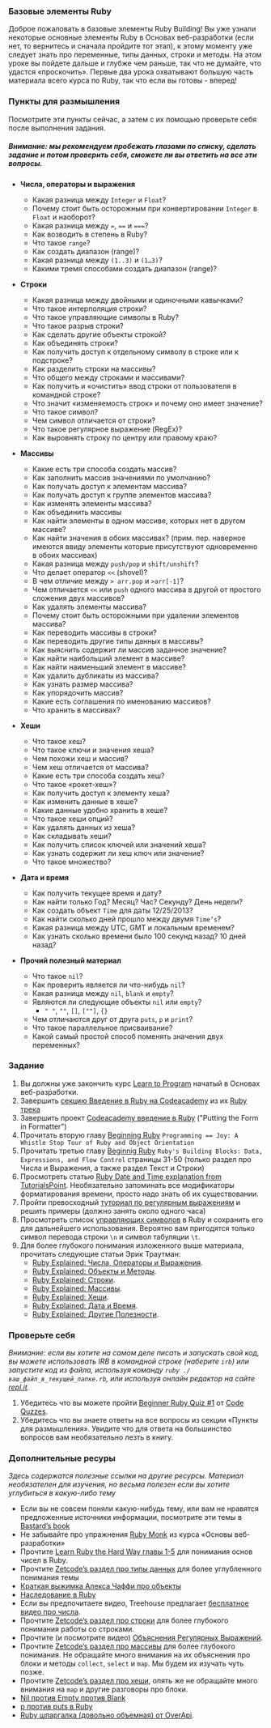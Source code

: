 ### Базовые элементы Ruby
Доброе пожаловать в базовые элементы Ruby Building! Вы уже узнали некоторые основные элементы Ruby в Основах веб-разработки (если нет, то вернитесь и сначала пройдите тот этап), к этому моменту уже следует знать про переменные, типы данных, строки и методы.
На этом уроке вы пойдете дальше и глубже чем раньше, так что не думайте, что удастся «проскочить». Первые два урока охватывают большую часть материала всего курса по Ruby, так что если вы готовы - вперед! 

### Пункты для размышления
Посмотрите эти пункты сейчас, а затем с их помощью проверьте себя после выполнения задания.

##### Внимание: мы рекомендуем пробежать глазами по списку, сделать задание и потом проверить себя, сможете ли вы ответить на все эти вопросы.

* **Числа, операторы и выражения**
	- Какая разница между `Integer` и `Float`?
	- Почему стоит быть осторожным при конвертировании `Integer` в `Float` и наоборот?
	- Какая разница между `=`, `==` и `===`?
	- Как возводить в степень в Ruby?
	- Что такое `range`?
	- Как создать диапазон (range)?
	- Какая разница между `(1..3)` и `(1…3)`?
	- Какими тремя способами создать диапазон (range)?

* **Строки**
	- Какая разница между двойными и одиночными кавычками?
	- Что такое интерполяция строки?
	- Что такое управляющие символы в Ruby?
	- Что такое разрыв строки?
	- Как сделать другие объекты строкой?
	- Как объединять строки?
	- Как получить доступ к отдельному символу в строке или к подстроке?
	- Как разделить строки на массивы?
	- Что общего между строками и массивами?
	- Как получить и «очистить» ввод строки от пользователя в командной строке?
	- Что значит «изменяемость строк» и почему оно имеет значение?
	- Что такое символ?
	- Чем символ отличается от строки?
	- Что такое регулярное выражение (RegEx)?
	- Как выровнять строку по центру или правому краю?

* **Массивы**
	- Какие есть три способа создать массив?
	- Как заполнить массив значениями по умолчанию?
	- Как получать доступ к элементам массива?
	- Как получать доступ к группе элементов массива?
	- Как изменять элементы массива?
	- Как объединить массивы
	- Как найти элементы в одном массиве, которых нет в другом массиве?
	- Как найти значения в обоих массивах? (прим. пер. наверное имеются ввиду элементы которые присутствуют одновременно в обоих массивах)
	- Какая разница между `push/pop` и `shift/unshift`?
	- Что делает оператор `<<` (shovel)?
	- В чем отличие между `> arr.pop` и `>arr[-1]`?
	- Чем отличается `<<` или `push` одного массива в другой от простого сложения двух массивов?
	- Как удалять элементы массива?
	- Почему стоит быть осторожными при удалении элементов массива?
	- Как переводить массивы в строки?
	- Как переводить другие типы данных в массивы?
	- Как выяснить содержит ли массив заданное значение?
	- Как найти наибольший элемент в массиве?
	- Как найти наименьший элемент в массиве?
	- Как удалить дубликаты из массива?
	- Как узнать размер массива?
	- Как упорядочить массив?
	- Какие есть соглашения по именованию массивов?
	- Что хранить в массивах?

* **Хеши**
	- Что такое хеш?
	- Что такое ключи и значения хеша?
	- Чем похожи хеш и массив?
	- Чем хеш отличается от массива?
	- Какие есть три способа создать хеш?
	- Что такое «рокет-хеш»?
	- Как получить доступ к элементу хеша?
	- Как изменить данные в хеше?
	- Какие данные удобно хранить в хеше?
	- Что такое хеши опций?
	- Как удалять данных из хеша?
	- Как складывать хеши?
	- Как получить список ключей или значений хеша?
	- Как узнать содержит ли хеш ключ или значение?
	- Что такое множество?

* **Дата и время**
	- Как получить текущее время и дату?
	- Как найти только Год? Месяц? Час? Секунду? День недели?
	- Как создать объект `Time` для даты 12/25/2013?
	- Как найти сколько дней прошло между двумя `Time’s`?
	- Какая разница между UTC, GMT и локальным временем?
	- Как узнать сколько времени было 100 секунд назад? 10 дней назад?

* **Прочий полезный материал**
	- Что такое `nil`?
	- Как проверить является ли что-нибудь `nil`?
	- Какая разница между `nil`, `blank` и `empty`?
	- Являются ли следующие объекты `nil` или `empty`?
		+ `" "`, `""`, `[]`, `[""]`, `{}`
	- Чем отличаются друг от друга `puts`, `p` и `print`?
	- Что такое параллельное присваивание?
	- Какой самый простой способ поменять значения двух переменных?

### Задание
1. Вы должны уже закончить курс [Learn to Program](http://www.shokhirev.com/mikhail/ruby/ltp/title.html/) начатый в Основах веб-разработки.
2. Завершить [секцию Введение в Ruby на Codeacademy](http://www.codecademy.com/courses/ruby-beginner-en-d1Ylq/0/1) из их [Ruby трека](http://www.codecademy.com/tracks/ruby)
3. Завершить проект [Codeacademy введение в Ruby](http://www.codecademy.com/courses/ruby-beginner-en-MxXx5/0/1) ("Putting the Form in Formatter")
4. Прочитать вторую главу [Beginning Ruby](http://beginningruby.org/]) `Programming == Joy: A Whistle Stop Tour of Ruby and Object Orientation`
5. Прочитать третью главу [Beginnig Ruby](http://beginningruby.org/) `Ruby's Building Blocks: Data, Expressions, and Flow Control` страницы 31-50 (только раздел про Числа и Выражения, а также раздел Текст и Строки)
6. Просмотреть статью [Ruby Date and Time explanation from TutorialsPoint](http://www.tutorialspoint.com/ruby/ruby_date_time.htm). Необязательно запоминать все модификаторы форматирования времени, просто надо знать об их существовании.
7. Пройти превосходный [туториал по регулярным выражениям](http://regexone.com/) и решить примеры (должно занять около одного часа)
8. Просмотреть список [управляющих символов](http://www.java2s.com/Code/Ruby/String/EscapeCharacterslist.htm) в Ruby и сохранить его для дальнейшего использования. Вероятно вам пригодятся только символ перевода строки `\n` и символ табуляции `\t`.
9. Для более глубокого понимания изложенного выше материала, прочитать следующие статьи Эрик Траутман:
	- [Ruby Explained: Числа, Операторы и Выражения](http://www.eriktrautman.com/posts/ruby-explained-numbers-operators-and-expressions).
	- [Ruby Explained: Объекты и Методы](http://www.eriktrautman.com/posts/ruby-explained-objects-and-methods).
	- [Ruby Explained: Строки](http://www.eriktrautman.com/posts/ruby-explained-strings).
	- [Ruby Explained: Массивы](http://www.eriktrautman.com/posts/ruby-explained-arrays).
	- [Ruby Explained: Хеши](http://www.eriktrautman.com/posts/ruby-explained-hashes).
	- [Ruby Explained: Дата и Время](http://www.eriktrautman.com/posts/ruby-explained-dates-and-times).
	- [Ruby Explained: Другие Полезности](http://www.eriktrautman.com/posts/ruby-explained-other-random-tidbits).

### Проверьте себя
*Внимание: если вы хотите на самом деле писать и запускать свой код, вы можете использовать IRB в командной строке (наберите `irb`) или запустите код из файла, используя команду `ruby ./ваш_файл_в_текущей_папке.rb`, или используя онлайн редактор на сайте [repl.it](http://repl.it/languages/Ruby).*

1. Убедитесь что вы можете пройти [Beginner Ruby Quiz #1](http://www.codequizzes.com/learn-ruby/variables-strings-numbers) от [Code Quzzes](http://www.codequizzes.com/).
2. Убедитесь что вы знаете ответы на все вопросы из секции «Пункты для размышления». Увидите что для ответа на большинство вопросов вам необязательно лезть в книгу.

### Дополнительные ресуры
*Здесь содержатся полезные ссылки на другие ресурсы. Материал необязателен для изучения, но весьма полезен если вы хотите углубиться в какую-либо тему*

- Если вы не совсем поняли какую-нибудь тему, или вам не нравятся предложенные источники информации, посмотрите эти темы в [Bastard’s book](http://ruby.bastardsbook.com/)
- Не забывайте про упражнения [Ruby Monk](http://rubymonk.com/) из курса «Основы веб-разработки»
- Прочтите [Learn Ruby the Hard Way главы 1-5](http://ruby.learncodethehardway.org/book/ex3.html) для понимания основ чисел в Ruby.
- Прочтите [Zetcode’s раздел про типы данных](http://zetcode.com/lang/rubytutorial/datatypes/) для более углубленного понимания темы
- [Краткая выжимка Алекса Чаффи про объекты](http://codelikethis.com/lessons/learn_to_code/objects)
- [Наследование в Ruby](http://rubylearning.com/satishtalim/ruby_inheritance.html)
- Если вы предпочитаете видео, Treehouse предлагает [бесплатное видео про числа](http://teamtreehouse.com/library/programming/ruby-foundations/numbers/creating-numbers).
- Прочтите [Zetcode’s раздел про строки](http://zetcode.com/lang/rubytutorial/strings/) для более глубокого понимания работы со строками.
- Прочтите (и посмотрите видео) [Объяснения Регулярных Выражений](http://net.tutsplus.com/tutorials/ruby/ruby-for-newbies-regular-expressions/).
- Прочтите [Zetcode’s раздел про массивы](http://zetcode.com/lang/rubytutorial/arrays/) для более глубокого понимания. Не обращайте много внимания на их объяснения про блоки и методы `collect`, `select` и `map`. Мы будем их изучать чуть позже.
- Прочтите [Zetcode’s раздел про хеши](http://zetcode.com/lang/rubytutorial/hashes/), опять же не обращайте много внимания на `map` и другие разговоры про блоки.
- [Nil против Empty против Blank](http://stackoverflow.com/questions/885414/a-concise-explanation-of-nil-v-empty-v-blank-in-ruby-on-rails)
- [p против puts в Ruby](http://stackoverflow.com/questions/1255324/p-vs-puts-in-ruby)
- [Ruby шпаргалка (довольно объемная) от OverApi](http://overapi.com/ruby/).

